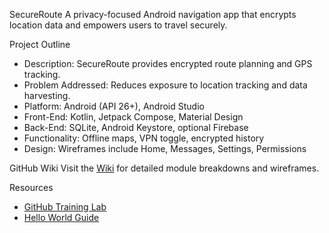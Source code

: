 SecureRoute 
A privacy-focused Android navigation app that encrypts location data and empowers users to travel securely.

Project Outline
- Description: SecureRoute provides encrypted route planning and GPS tracking.
- Problem Addressed: Reduces exposure to location tracking and data harvesting.
- Platform: Android (API 26+), Android Studio
- Front-End: Kotlin, Jetpack Compose, Material Design
- Back-End: SQLite, Android Keystore, optional Firebase
- Functionality: Offline maps, VPN toggle, encrypted history
- Design: Wireframes include Home, Messages, Settings, Permissions

GitHub Wiki
Visit the [Wiki](https://github.com/Schaufa/SecureRoute-App/wiki) for detailed module breakdowns and wireframes.

Resources
- [GitHub Training Lab](https://lab.github.com/githubtraining/introduction-to-github)
- [Hello World Guide](https://guides.github.com/activities/hello-world)
